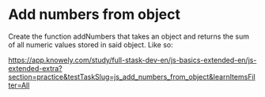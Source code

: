 # Add numbers from object

Create the function addNumbers that takes an object and returns the sum of all numeric values stored in said object. Like so:

<https://app.knowely.com/study/full-stask-dev-en/js-basics-extended-en/js-extended-extra?section=practice&testTaskSlug=js_add_numbers_from_object&learnItemsFilter=All>
